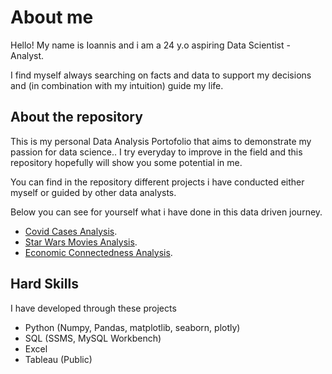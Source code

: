 # About me

Hello! My name is Ioannis and i am a 24 y.o aspiring Data Scientist - Analyst.

I find myself always searching on facts and data to support my decisions and (in combination with my intuition) guide my life.

## About the repository

This is my personal Data Analysis Portofolio that aims to demonstrate my passion for data science.. 
I try everyday to improve in the field and this repository hopefully will show you some potential in me.

You can find in the repository different projects i have conducted either myself or guided by other data analysts.

Below you can see for yourself what i have done in this data driven journey.

* <a href="https://github.com/IoannisVougias/DataAnalysisPortofolio/tree/main/GlobalCovidCases" target="_blank">Covid Cases Analysis</a>.
* <a href="https://github.com/IoannisVougias/DataAnalysisPortofolio/tree/main/StarWarsMoviesNetwork" target="_blank">Star Wars Movies Analysis</a>.
* <a href="https://github.com/IoannisVougias/DataAnalysisPortofolio/tree/main/Economic%20Connectedness" target="_blank">Economic Connectedness Analysis</a>.


## Hard Skills 
I have developed through these projects

* Python (Numpy, Pandas, matplotlib, seaborn, plotly)
* SQL (SSMS, MySQL Workbench)
* Excel
* Tableau (Public)

